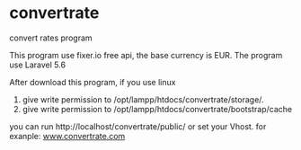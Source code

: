 # convertrate
convert rates program

This program use fixer.io free api, the base currency is EUR.
The program use Laravel 5.6

After download this program, 
if you use linux

1.  give write permission to /opt/lampp/htdocs/convertrate/storage/.
2.  give write permission to /opt/lampp/htdocs/convertrate/bootstrap/cache



you can run http://localhost/convertrate/public/ or set your Vhost. for exanple: www.convertrate.com 
